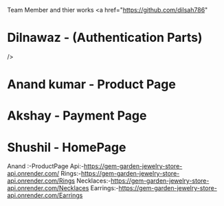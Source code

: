 Team Member and thier works
<a href="https://github.com/dilsah786" <h1>  Dilnawaz - (Authentication Parts)</h1> />
<h1>Anand kumar - Product Page</h1>
<h1>Akshay - Payment Page</h1>
<h1>Shushil - HomePage</h1>


Anand :-ProductPage
Api:-https://gem-garden-jewelry-store-api.onrender.com/
Rings:-https://gem-garden-jewelry-store-api.onrender.com/Rings
Necklaces:-https://gem-garden-jewelry-store-api.onrender.com/Necklaces
Earrings:-https://gem-garden-jewelry-store-api.onrender.com/Earrings
